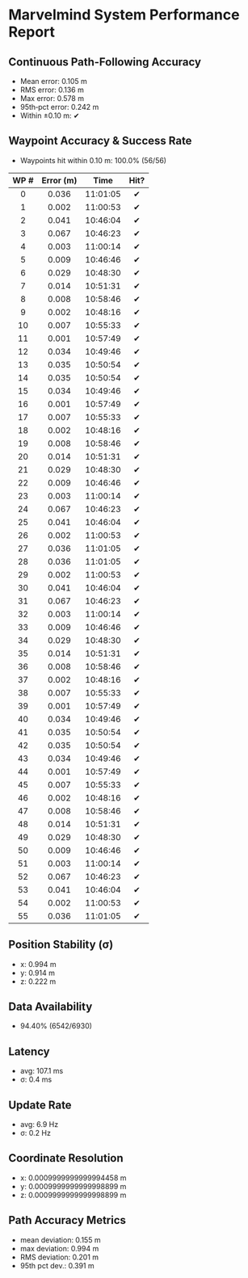 # Marvelmind System Performance Report

## Continuous Path-Following Accuracy
- Mean error:      0.105 m
- RMS error:       0.136 m
- Max error:       0.578 m
- 95th‐pct error:  0.242 m
- Within ±0.10 m:  ✔

## Waypoint Accuracy & Success Rate
- Waypoints hit within 0.10 m: 100.0% (56/56)

| WP # | Error (m) |   Time   | Hit? |
|:----:|:---------:|:--------:|:----:|
|  0   |   0.036   | 11:01:05 |  ✔   |
|  1   |   0.002   | 11:00:53 |  ✔   |
|  2   |   0.041   | 10:46:04 |  ✔   |
|  3   |   0.067   | 10:46:23 |  ✔   |
|  4   |   0.003   | 11:00:14 |  ✔   |
|  5   |   0.009   | 10:46:46 |  ✔   |
|  6   |   0.029   | 10:48:30 |  ✔   |
|  7   |   0.014   | 10:51:31 |  ✔   |
|  8   |   0.008   | 10:58:46 |  ✔   |
|  9   |   0.002   | 10:48:16 |  ✔   |
|  10  |   0.007   | 10:55:33 |  ✔   |
|  11  |   0.001   | 10:57:49 |  ✔   |
|  12  |   0.034   | 10:49:46 |  ✔   |
|  13  |   0.035   | 10:50:54 |  ✔   |
|  14  |   0.035   | 10:50:54 |  ✔   |
|  15  |   0.034   | 10:49:46 |  ✔   |
|  16  |   0.001   | 10:57:49 |  ✔   |
|  17  |   0.007   | 10:55:33 |  ✔   |
|  18  |   0.002   | 10:48:16 |  ✔   |
|  19  |   0.008   | 10:58:46 |  ✔   |
|  20  |   0.014   | 10:51:31 |  ✔   |
|  21  |   0.029   | 10:48:30 |  ✔   |
|  22  |   0.009   | 10:46:46 |  ✔   |
|  23  |   0.003   | 11:00:14 |  ✔   |
|  24  |   0.067   | 10:46:23 |  ✔   |
|  25  |   0.041   | 10:46:04 |  ✔   |
|  26  |   0.002   | 11:00:53 |  ✔   |
|  27  |   0.036   | 11:01:05 |  ✔   |
|  28  |   0.036   | 11:01:05 |  ✔   |
|  29  |   0.002   | 11:00:53 |  ✔   |
|  30  |   0.041   | 10:46:04 |  ✔   |
|  31  |   0.067   | 10:46:23 |  ✔   |
|  32  |   0.003   | 11:00:14 |  ✔   |
|  33  |   0.009   | 10:46:46 |  ✔   |
|  34  |   0.029   | 10:48:30 |  ✔   |
|  35  |   0.014   | 10:51:31 |  ✔   |
|  36  |   0.008   | 10:58:46 |  ✔   |
|  37  |   0.002   | 10:48:16 |  ✔   |
|  38  |   0.007   | 10:55:33 |  ✔   |
|  39  |   0.001   | 10:57:49 |  ✔   |
|  40  |   0.034   | 10:49:46 |  ✔   |
|  41  |   0.035   | 10:50:54 |  ✔   |
|  42  |   0.035   | 10:50:54 |  ✔   |
|  43  |   0.034   | 10:49:46 |  ✔   |
|  44  |   0.001   | 10:57:49 |  ✔   |
|  45  |   0.007   | 10:55:33 |  ✔   |
|  46  |   0.002   | 10:48:16 |  ✔   |
|  47  |   0.008   | 10:58:46 |  ✔   |
|  48  |   0.014   | 10:51:31 |  ✔   |
|  49  |   0.029   | 10:48:30 |  ✔   |
|  50  |   0.009   | 10:46:46 |  ✔   |
|  51  |   0.003   | 11:00:14 |  ✔   |
|  52  |   0.067   | 10:46:23 |  ✔   |
|  53  |   0.041   | 10:46:04 |  ✔   |
|  54  |   0.002   | 11:00:53 |  ✔   |
|  55  |   0.036   | 11:01:05 |  ✔   |

## Position Stability (σ)
- x: 0.994 m
- y: 0.914 m
- z: 0.222 m

## Data Availability
- 94.40% (6542/6930)

## Latency
- avg: 107.1 ms
- σ: 0.4 ms

## Update Rate
- avg: 6.9 Hz
- σ: 0.2 Hz

## Coordinate Resolution
- x: 0.0009999999999994458 m
- y: 0.0009999999999998899 m
- z: 0.0009999999999998899 m

## Path Accuracy Metrics
- mean deviation: 0.155 m
- max deviation:  0.994 m
- RMS deviation:  0.201 m
- 95th pct dev.:  0.391 m

